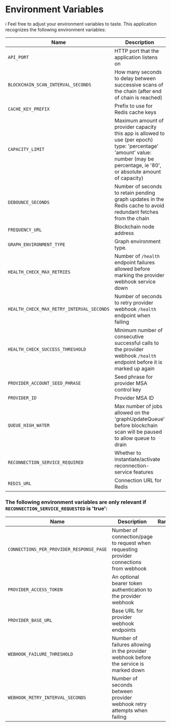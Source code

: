 # Environment Variables

ℹ️ Feel free to adjust your environment variables to taste.
This application recognizes the following environment variables:

| Name                                      | Description                                                                                                                                                                       |                                              Range/Type                                               | Required? |     Default      |
| ----------------------------------------- | --------------------------------------------------------------------------------------------------------------------------------------------------------------------------------- | :---------------------------------------------------------------------------------------------------: | :-------: | :--------------: |
| `API_PORT`                                | HTTP port that the application listens on                                                                                                                                         |                                             1025 - 65535                                              |           |       3000       |
| `BLOCKCHAIN_SCAN_INTERVAL_SECONDS`        | How many seconds to delay between successive scans of the chain (after end of chain is reached)                                                                                   |                                                  > 0                                                  |           |       180        |
| `CACHE_KEY_PREFIX`                        | Prefix to use for Redis cache keys                                                                                                                                                |                                                string                                                 |           | content-watcher: |
| `CAPACITY_LIMIT`                          | Maximum amount of provider capacity this app is allowed to use (per epoch) type: 'percentage' 'amount' value: number (may be percentage, ie '80', or absolute amount of capacity) | JSON [(example)](https://github.com/ProjectLibertyLabs/gateway/blob/main/services/graph/env.template) |     Y     |                  |
| `DEBOUNCE_SECONDS`                        | Number of seconds to retain pending graph updates in the Redis cache to avoid redundant fetches from the chain                                                                    |                                                 >= 0                                                  |           |                  |
| `FREQUENCY_URL`                           | Blockchain node address                                                                                                                                                           |                                        http(s): or ws(s): URL                                         |     Y     |                  |
| `GRAPH_ENVIRONMENT_TYPE`                  | Graph environment type.                                                                                                                                                           |                                         Mainnet\|TestnetPaseo                                         |     Y     |                  |
| `HEALTH_CHECK_MAX_RETRIES`                | Number of `/health` endpoint failures allowed before marking the provider webhook service down                                                                                    |                                                 >= 0                                                  |           |        20        |
| `HEALTH_CHECK_MAX_RETRY_INTERVAL_SECONDS` | Number of seconds to retry provider webhook `/health` endpoint when failing                                                                                                       |                                                  > 0                                                  |           |        64        |
| `HEALTH_CHECK_SUCCESS_THRESHOLD`          | Minimum number of consecutive successful calls to the provider webhook `/health` endpoint before it is marked up again                                                            |                                                  > 0                                                  |           |        10        |
| `PROVIDER_ACCOUNT_SEED_PHRASE`            | Seed phrase for provider MSA control key                                                                                                                                          |                                                string                                                 |     Y     |                  |
| `PROVIDER_ID`                             | Provider MSA ID                                                                                                                                                                   |                                                integer                                                |     Y     |                  |
| `QUEUE_HIGH_WATER`                        | Max number of jobs allowed on the 'graphUpdateQueue' before blockchain scan will be paused to allow queue to drain                                                                |                                                >= 100                                                 |           |       1000       |
| `RECONNECTION_SERVICE_REQUIRED`           | Whether to instantiate/activate reconnection-service features                                                                                                                     |                                              true/false                                               |           |                  |
| `REDIS_URL`                               | Connection URL for Redis                                                                                                                                                          |                                                  URL                                                  |     Y     |                  |

### The following environment variables are only relevant if `RECONNECTION_SERVICE_REQUESTED` is 'true':

| Name                                     | Description                                                                            | Range/Type | Required? | Default |
| ---------------------------------------- | -------------------------------------------------------------------------------------- | :--------: | :-------: | :-----: |
| `CONNECTIONS_PER_PROVIDER_RESPONSE_PAGE` | Number of connection/page to request when requesting provider connections from webhook |    > 0     |           |   100   |
| `PROVIDER_ACCESS_TOKEN`                  | An optional bearer token authentication to the provider webhook                        |   string   |           |         |
| `PROVIDER_BASE_URL`                      | Base URL for provider webhook endpoints                                                |    URL     |     Y     |         |
| `WEBHOOK_FAILURE_THRESHOLD`              | Number of failures allowing in the provider webhook before the service is marked down  |    > 0     |           |    3    |
| `WEBHOOK_RETRY_INTERVAL_SECONDS`         | Number of seconds between provider webhook retry attempts when failing                 |    > 0     |           |   10    |
